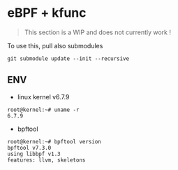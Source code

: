 # eBPF + kfunc
> This section is a WIP and does not currently work !

To use this, pull also submodules
```shell
git submodule update --init --recursive
```

## ENV
- linux kernel v6.7.9
```shell
root@kernel:~# uname -r
6.7.9
```
- bpftool
```shell
root@kernel:~# bpftool version
bpftool v7.3.0
using libbpf v1.3
features: llvm, skeletons
```